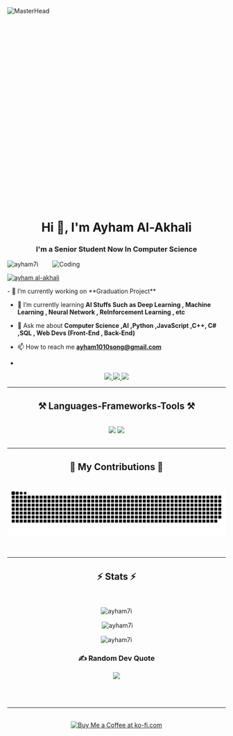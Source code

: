 <img style="display: flex; justify-content: center; align-items: center; width: 1000px; height: 450px; margin: 0;" src="https://www.icegif.com/wp-content/uploads/2023/10/icegif-464.gif" alt="MasterHead" >
<h1 align="center">Hi 👋, I'm Ayham Al-Akhali</h1>
<h3 align="center">I'm a Senior Student Now In Computer Science</h3>
<img align="right" alt="Coding" width="400" src="https://camo.githubusercontent.com/7de37139d0b4c1ce40865e799b446c0e963a3dd8fb68d239707237c40604fa3d/68747470733a2f2f63646e2e6472696262626c652e636f6d2f75736572732f3733303730332f73637265656e73686f74732f363538313234332f6176656e746f2e676966">
<p align="left"> <img src="https://komarev.com/ghpvc/?username=ayham7i&label=Profile%20views&color=0e75b6&style=flat" alt="ayham7i" /> </p>
<p align="left"> <a href="https://twitter.com/ayham al-akhali" target="blank"><img src="https://img.shields.io/twitter/follow/ayham al-akhali?logo=twitter&style=for-the-badge" alt="ayham al-akhali" /></a> </p>
- 🔭 I’m currently working on **Graduation Project**

- 🌱 I’m currently learning **AI Stuffs Such as Deep Learning , Machine Learning , Neural Network , ReInforcement Learning , etc**

- 💬 Ask me about **Computer Science ,AI ,Python ,JavaScript ,C++, C# ,SQL , Web Devs (Front-End , Back-End)**

- 📫 How to reach me **ayham1010song@gmail.com**

- </div>
<div align="center"> 
  <a href="ayham1010song@gmail.com">
    <img src="https://img.shields.io/badge/Gmail-333333?style=for-the-badge&logo=gmail&logoColor=red" />
  </a>
  <a href="#" target="_blank">
    <img src="https://img.shields.io/badge/LinkedIn-0077B5?style=for-the-badge&logo=linkedin&logoColor=white" target="_blank" />
  </a>
  <a href="#" target="_blank">
     <img src="https://img.shields.io/badge/Portfolio-FF5722?style=for-the-badge&logo=todoist&logoColor=white" target="_blank" /> <!-- sqlite, safari, google-chrome are other good icon options -->
  </a>
</div>

 <hr/>
 
<h2 align="center">⚒️ Languages-Frameworks-Tools ⚒️</h2>
<br/>
<div align="center">
    <img src="https://skillicons.dev/icons?i=react,bootstrap,net,html,css,vscode,github,django,tailwind,git,cpp" />
    <img src="https://skillicons.dev/icons?i=nodejs,python,javascript,typescript,cs,firebase,tensorflow,c,laravel,xd,mysql,php" /><br>
</div>

<br/>
<hr/>
<div align="center">
  <h2>🐍 My Contributions 🐍</h2>
  <br>
  <img alt="snake eating my contributions" src="https://raw.githubusercontent.com/salesp07/salesp07/output/github-contribution-grid-snake.svg" />
  <br/><br/><br/>
</div>
<hr/>
<h2 align="center">⚡ Stats ⚡</h2>
<br>
<div align=center>
<p><img align="center"  src="https://github-readme-stats.vercel.app/api/top-langs?username=ayham7i&show_icons=true&locale=en&layout=compact&theme=react&border_radius=10" alt="ayham7i" /></p>

<p>&nbsp;<img align="center" src="https://github-readme-stats.vercel.app/api?username=ayham7i&show_icons=true&locale=en&theme=react&border_radius=10" alt="ayham7i" /></p>

<p><img align="center" src="https://github-readme-streak-stats.herokuapp.com/?user=ayham7i" alt="ayham7i" /></p>

### ✍️ Random Dev Quote
![](https://quotes-github-readme.vercel.app/api?type=horizontal&theme=radical)
</div>

<br/><br/>
<hr/>
<br/>

<div align="center">
<a href='https://ko-fi.com/V7V4RAK9C' target='_blank'><img height='64' style='border:0px;height:64px;' src='https://storage.ko-fi.com/cdn/kofi1.png?v=3' border='0' alt='Buy Me a Coffee at ko-fi.com' /></a>
</div>

<br/>



